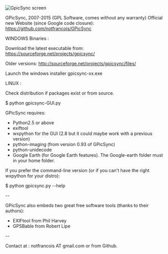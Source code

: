 ![GpicSync screen](http://farm8.staticflickr.com/7039/6972748535_82b222a2d2_o.jpg)

GPicSync, 2007-2015 (GPL Software, comes without any warranty)
Official new Website (since Google code closure):
https://github.com/notfrancois/GPicSync

WINDOWS Binaries :

Download the latest executable from:
https://sourceforge.net/projects/gpicsync/

Older versions:
http://sourceforge.net/projects/gpicsync/files/

Launch the windows installer gpicsync-xx.exe

LINUX :

Check distribution if packages exist or from source.

$ python gpicsync-GUI.py

GPicSync requires:
- Python2.5 or above
- exiftool
- wxpython for the GUI (2.8 but it could maybe work with a previous version)
- python-imaging (from version 0.93 of GPicSync)
- python-unidecode
- Google Earth (for Google Earth features). The Google-earth folder must in your home folder.

If you prefer the command-line version (or if you can't have the right wxpython for your distro):

$ python gpicsync.py --help

--

GPicSync also embeds two great free software tools (thanks to their authors):
- EXIFtool from Phil Harvey
- GPSBable from Robert Lipe 

--

Contact at :
notfrancois AT gmail.com or from Github.

